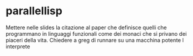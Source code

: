 # parallellisp

Mettere nelle slides la citazione al paper che definisce quelli che programmano in linguaggi funzionali come dei monaci che si privano dei piaceri della vita.
Chiedere a greg di runnare su una macchina potente l interprete